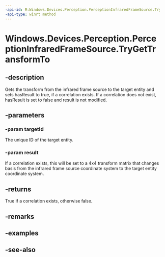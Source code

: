 ```yaml
---
-api-id: M:Windows.Devices.Perception.PerceptionInfraredFrameSource.TryGetTransformTo(System.String,Windows.Foundation.Numerics.Matrix4x4@)
-api-type: winrt method
---
```


<!-- Method syntax
public bool TryGetTransformTo(System.String targetId, Windows.Foundation.Numerics.Matrix4x4 result)
-->

# Windows.Devices.Perception.PerceptionInfraredFrameSource.TryGetTransformTo

## -description
Gets the transform from the infrared frame source to the target entity and sets hasResult to true, if a correlation exists. If a correlation does not exist, hasResult is set to false and result is not modified.

## -parameters
### -param targetId
The unique ID of the target entity.

### -param result
If a correlation exists, this will be set to a 4x4 transform matrix that changes basis from the infrared frame source coordinate system to the target entity coordinate system.

## -returns
True if a correlation exists, otherwise false.

## -remarks

## -examples

## -see-also

